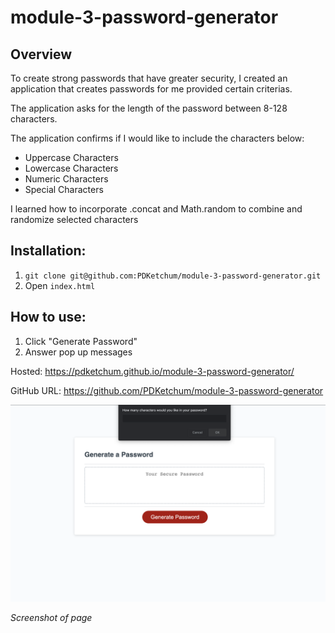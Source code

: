 # module-3-password-generator

## Overview

To create strong passwords that have greater security, I created an application that creates passwords for me provided certain criterias.

The application asks for the length of the password between 8-128 characters.

The application confirms if I would like to include the characters below:

- Uppercase Characters
- Lowercase Characters
- Numeric Characters
- Special Characters

I learned how to incorporate .concat and Math.random to combine and randomize selected characters

## Installation:

1. `git clone git@github.com:PDKetchum/module-3-password-generator.git`
2. Open `index.html`

## How to use:

1. Click "Generate Password"
2. Answer pop up messages

Hosted: https://pdketchum.github.io/module-3-password-generator/

GitHub URL: https://github.com/PDKetchum/module-3-password-generator

![](screenshot.png)

_Screenshot of page_
